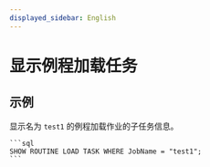 ```yaml
---
displayed_sidebar: English
---
```


# 显示例程加载任务

## 示例

显示名为 `test1` 的例程加载作业的子任务信息。

    ```sql
    SHOW ROUTINE LOAD TASK WHERE JobName = "test1";
    ```
